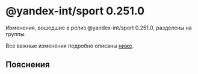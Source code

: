 # @yandex-int/sport 0.251.0

<!-- ЧЕЛОВЕЧЕСКОЕ ВСТУПЛЕНИЕ -->

Изменения, вошедшие в релиз @yandex-int/sport 0.251.0, разделены на группы:

Все важные изменения подробно описаны [ниже](#Пояснения).

## Пояснения

